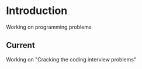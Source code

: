 
# Introduction

Working on programming problems

## Current

Working on "Cracking the coding interview problems"
